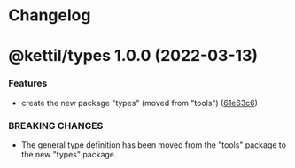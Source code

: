 # Changelog

# @kettil/types 1.0.0 (2022-03-13)


### Features

* create the new package "types" (moved from "tools") ([61e63c6](https://github.com/kettil/ts-toolbox/commit/61e63c693f8a46c6c80aa308d69214338f81e6de))


### BREAKING CHANGES

* The general type definition has been moved from the "tools" package to the new "types" package.
